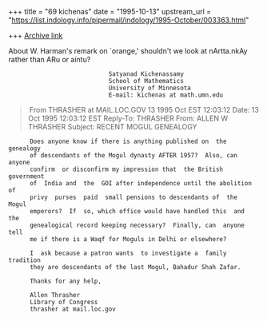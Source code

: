 +++
title = "69 kichenas"
date = "1995-10-13"
upstream_url = "https://list.indology.info/pipermail/indology/1995-October/003363.html"

+++
[Archive link](https://list.indology.info/pipermail/indology/1995-October/003363.html)

About W. Harman's remark on `orange,' shouldn't we look
at nArtta.nkAy rather than ARu or aintu?


                                Satyanad Kichenassamy
                                School of Mathematics
                                University of Minnesota
                                E-mail: kichenas at math.umn.edu




> From THRASHER at MAIL.LOC.GOV 13 1995 Oct EST 12:03:12
Date: 13 Oct 1995 12:03:12 EST
Reply-To: THRASHER <THRASHER at MAIL.LOC.GOV>
From: ALLEN W THRASHER <THRASHER at MAIL.LOC.GOV>
Subject: RECENT MOGUL GENEALOGY

          Does anyone know if there is anything published on  the genealogy 
          of descendants of the Mogul dynasty AFTER 1957?  Also, can anyone 
          confirm  or disconfirm my impression that  the British government 
          of  India and  the  GOI after independence until the abolition of 
          privy  purses  paid  small pensions to descendants of  the  Mogul 
          emperors?  If  so, which office would have handled this  and  the 
          genealogical record keeping necessary?  Finally, can  anyone tell 
          me if there is a Waqf for Moguls in Delhi or elsewhere? 

          I  ask because a patron wants  to investigate a  family tradition 
          they are descendants of the last Mogul, Bahadur Shah Zafar. 

          Thanks for any help, 

          Allen Thrasher 
          Library of Congress 
          thrasher at mail.loc.gov                                             





